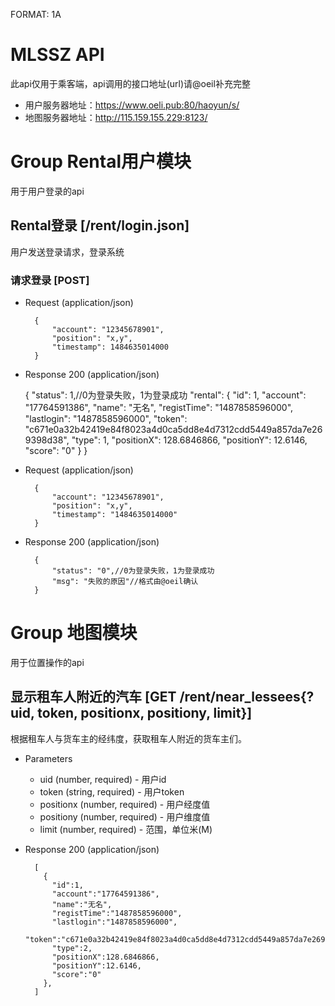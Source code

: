FORMAT: 1A

# MLSSZ API

此api仅用于乘客端，api调用的接口地址(url)请@oeil补充完整

- 用户服务器地址：https://www.oeli.pub:80/haoyun/s/
- 地图服务器地址：http://115.159.155.229:8123/

# Group Rental用户模块

用于用户登录的api

## Rental登录 [/rent/login.json]

用户发送登录请求，登录系统

### 请求登录 [POST]

+ Request <Success> (application/json)

        {
            "account": "12345678901",
            "position": "x,y",
            "timestamp": 1484635014000
        }

+ Response 200 (application/json)

    {
        "status": 1,//0为登录失败，1为登录成功
        "rental": {
            "id": 1,
            "account": "17764591386",
            "name": "无名",
            "registTime": "1487858596000",
            "lastlogin": "1487858596000",
            "token": "c671e0a32b42419e84f8023a4d0ca5dd8e4d7312cdd5449a857da7e269398d38",
            "type": 1,
            "positionX": 128.6846866,
            "positionY": 12.6146,
            "score": "0"
        }
    }

+ Request <Failed> (application/json)

        {
            "account": "12345678901",
            "position": "x,y",
            "timestamp": "1484635014000"
        }
    
+ Response 200 (application/json)

        {
            "status": "0",//0为登录失败，1为登录成功
            "msg": "失败的原因"//格式由@oeil确认
        }



# Group 地图模块

用于位置操作的api

## 显示租车人附近的汽车 [GET /rent/near_lessees{?uid, token, positionx, positiony, limit}]

根据租车人与货车主的经纬度，获取租车人附近的货车主们。

+ Parameters
    + uid (number, required) - 用户id
    + token (string, required) - 用户token
    + positionx (number, required) - 用户经度值
    + positiony (number, required) - 用户维度值
    + limit (number, required) - 范围，单位米(M)

+ Response 200 (application/json)

        [
          {
            "id":1,
            "account":"17764591386",
            "name":"无名",
            "registTime":"1487858596000",
            "lastlogin":"1487858596000",
            "token":"c671e0a32b42419e84f8023a4d0ca5dd8e4d7312cdd5449a857da7e269398d38",
            "type":2,
            "positionX":128.6846866,
            "positionY":12.6146,
            "score":"0"
          },
        ]

